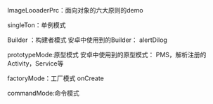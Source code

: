 ImageLooaderPrc：面向对象的六大原则的demo

singleTon：单例模式

Builder ：构建者模式 
安卓中使用到的Builder： alertDilog

prototypeMode:原型模式 
安卓中使用到的原型模式：
PMS，解析注册的Activity，Service等

factoryMode：工厂模式  onCreate

commandMode:命令模式